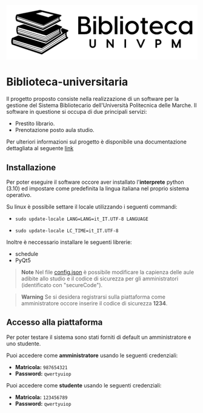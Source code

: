 <div align="center">
  <img src="View/Amministratore/Resources/logo biblioteca.png">
</div>

# Biblioteca-universitaria
Il progetto proposto consiste nella realizzazione di un software per la gestione del Sistema Bibliotecario dell'Università Politecnica delle Marche. Il software in questione si occupa di due principali servizi:
+ Prestito librario.
+ Prenotazione posto aula studio.

Per ulteriori informazioni sul progetto è disponibile una documentazione dettagliata al seguente [link](Documentazione/Biblioteca_universitaria.pdf)

## Installazione
Per poter eseguire il software occore aver installato l'**interprete** python (3.10) ed impostare come predefinita la lingua italiana nel proprio sistema operativo. 

Su linux è possibile settare il locale utilizzando i seguenti commandi: 

- `sudo update-locale LANG=LANG=it_IT.UTF-8 LANGUAGE`

- `sudo update-locale LC_TIME=it_IT.UTF-8`

Inoltre è neccessario installare le seguenti librerie:
+ schedule
+ PyQt5


> **Note**
> Nel file [config.json](config.json) è possibile modificare la capienza delle aule adibite allo studio e il codice di sicurezza per gli amministratori (identificato con "secureCode").

> **Warning**
> Se si desidera registrarsi sulla piattaforma come amministratore occore inserire il codice di sicurezza **1234**.


## Accesso alla piattaforma
Per poter testare il sistema sono stati forniti di default un amministratore e uno studente. 

Puoi accedere come **amministratore** usando le seguenti credenziali:
- **Matricola:** `987654321`
- **Password:** `qwertyuiop`

Puoi accedere come **studente** usando le seguenti credenziali:
- **Matricola:** `123456789`
- **Password:** `qwertyuiop`
